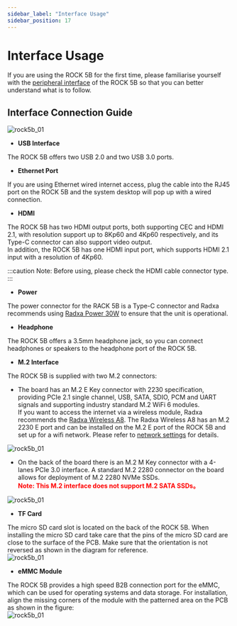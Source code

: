 ```yaml
---
sidebar_label: "Interface Usage"
sidebar_position: 17
---
```


# Interface Usage

If you are using the ROCK 5B for the first time, please familiarise yourself with the [peripheral interface](../hardware/hardware-details) of the ROCK 5B so that you can better understand what is to follow.

## Interface Connection Guide

![rock5b_01](/img/rock5b/rock5b-interface-1.webp)

- **USB Interface**

The ROCK 5B offers two USB 2.0 and two USB 3.0 ports.

- **Ethernet Port**

If you are using Ethernet wired internet access,
plug the cable into the RJ45 port on the ROCK 5B and the system desktop will pop up with a wired connection.

- **HDMI**

The ROCK 5B has two HDMI output ports, both supporting CEC and HDMI 2.1, with resolution support up to 8Kp60 and 4Kp60 respectively, and its Type-C connector can also support video output.  
In addition, the ROCK 5B has one HDMI input port, which supports HDMI 2.1 input with a resolution of 4Kp60.

:::caution
Note: Before using, please check the HDMI cable connector type.
:::

- **Power**

The power connector for the RACK 5B is a Type-C connector and Radxa recommends using [Radxa Power 30W](/accessories/pd_30w) to ensure that the unit is operational.

- **Headphone**

The ROCK 5B offers a 3.5mm headphone jack, so you can connect headphones or speakers to the headphone port of the ROCK 5B.

- **M.2 Interface**

The ROCK 5B is supplied with two M.2 connectors:

- The board has an M.2 E Key connector with 2230 specification, providing PCIe 2.1 single channel, USB, SATA, SDIO, PCM and UART signals and supporting industry standard M.2 WiFi 6 modules.  
  If you want to access the internet via a wireless module, Radxa recommends the [Radxa Wireless A8](/accessories/wireless-a8).
  The Radxa Wireless A8 has an M.2 2230 E port and can be installed on the M.2 E port of the ROCK 5B and set up for a wifi network.
  Please refer to [network settings](/radxa-os/network) for details.

![rock5b_01](/img/rock5b/rock5b-use-wireless.webp)

- On the back of the board there is an M.2 M Key connector with a 4-lanes PCIe 3.0 interface.
  A standard M.2 2280 connector on the board allows for deployment of M.2 2280 NVMe SSDs.  
  **<font color='red'>Note: This M.2 interface does not support M.2 SATA SSDs。</font>**

![rock5b_01](/img/rock5b/rock5b-use-ssd.webp)

- **TF Card**

The micro SD card slot is located on the back of the ROCK 5B.
When installing the micro SD card take care that the pins of the micro SD card are close to the surface of the PCB.
Make sure that the orientation is not reversed as shown in the diagram for reference.  
![rock5b_01](/img/rock5b/rock5b-interface-2.webp)

- **eMMC Module**

The ROCK 5B provides a high speed B2B connection port for the eMMC, which can be used for operating systems and data storage.
For installation, align the missing corners of the module with the patterned area on the PCB as shown in the figure:  
![rock5b_01](/img/rock5b/rock5b-interface-3.webp)
